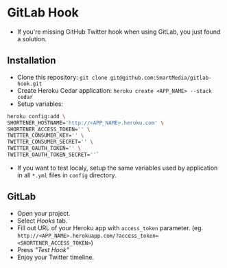 # GitLab Hook
* If you're missing GitHub Twitter hook when using GitLab, you just found a solution.

## Installation
* Clone this repository: `git clone git@github.com:SmartMedia/gitlab-hook.git`
* Create Heroku Cedar application: `heroku create <APP_NAME> --stack cedar`
* Setup variables:
```bash
heroku config:add \
SHORTENER_HOSTNAME='http://<APP_NAME>.heroku.com' \
SHORTENER_ACCESS_TOKEN='' \
TWITTER_CONSUMER_KEY='' \
TWITTER_CONSUMER_SECRET='' \
TWITTER_OAUTH_TOKEN='' \
TWITTER_OAUTH_TOKEN_SECRET=''`
```    
* If you want to test localy, setup the same variables used by application in all `*.yml` files in `config` directory.

## GitLab
* Open your project.
* Select _Hooks_ tab.
* Fill out URL of your Heroku app with `access_token` parameter.
(eg. `http://<APP_NAME>.herokuapp.com/?access_token=<SHORTENER_ACCESS_TOKEN>`)
* Press _"Test Hook"_
* Enjoy your Twitter timeline.
